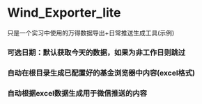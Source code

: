 # Wind_Exporter_lite
 只是一个实习中使用的万得数据导出+日常推送生成工具(示例)
### 可选日期：默认获取今天的数据，如果为非工作日则跳过
### 自动在根目录生成已配置好的基金浏览器中内容(excel格式)
### 自动根据excel数据生成用于微信推送的内容
